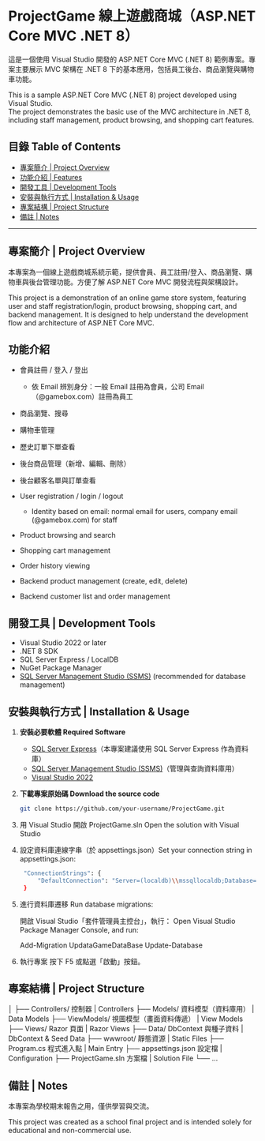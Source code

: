 # ProjectGame 線上遊戲商城（ASP.NET Core MVC .NET 8）

這是一個使用 Visual Studio 開發的 ASP.NET Core MVC (.NET 8) 範例專案。專案主要展示 MVC 架構在 .NET 8 下的基本應用，包括員工後台、商品瀏覽與購物車功能。

This is a sample ASP.NET Core MVC (.NET 8) project developed using Visual Studio.  
The project demonstrates the basic use of the MVC architecture in .NET 8, including staff management, product browsing, and shopping cart features.


## 目錄 Table of Contents

- [專案簡介 | Project Overview](#專案簡介--project-overview)
- [功能介紹 | Features](#功能介紹--features)
- [開發工具 | Development Tools](#開發工具--development-tools)
- [安裝與執行方式 | Installation & Usage](#安裝與執行方式--installation--usage)
- [專案結構 | Project Structure](#專案結構--project-structure)
- [備註 | Notes](#備註--notes)


---


## 專案簡介 | Project Overview


本專案為一個線上遊戲商城系統示範，提供會員、員工註冊/登入、商品瀏覽、購物車與後台管理功能。方便了解 ASP.NET Core MVC 開發流程與架構設計。

This project is a demonstration of an online game store system, featuring user and staff registration/login, product browsing, shopping cart, and backend management. It is designed to help understand the development flow and architecture of ASP.NET Core MVC.


## 功能介紹

- 會員註冊 / 登入 / 登出
  - 依 Email 辨別身分：一般 Email 註冊為會員，公司 Email（@gamebox.com）註冊為員工
- 商品瀏覽、搜尋
- 購物車管理
- 歷史訂單下單查看
- 後台商品管理（新增、編輯、刪除）
- 後台顧客名單與訂單查看

- User registration / login / logout
  - Identity based on email: normal email for users, company email (@gamebox.com) for staff
- Product browsing and search
- Shopping cart management
- Order history viewing
- Backend product management (create, edit, delete)
- Backend customer list and order management


## 開發工具 | Development Tools

- Visual Studio 2022 or later
- .NET 8 SDK
- SQL Server Express / LocalDB
- NuGet Package Manager
- [SQL Server Management Studio (SSMS)](https://aka.ms/ssms) (recommended for database management)


## 安裝與執行方式 | Installation & Usage

1. **安裝必要軟體 Required Software**
   - [SQL Server Express](https://www.microsoft.com/en-us/sql-server/sql-server-downloads)（本專案建議使用 SQL Server Express 作為資料庫）
   - [SQL Server Management Studio (SSMS)](https://aka.ms/ssms)（管理與查詢資料庫用）
   - [Visual Studio 2022](https://visualstudio.microsoft.com/downloads/)

2. **下載專案原始碼 Download the source code**
   ```bash
   git clone https://github.com/your-username/ProjectGame.git

3. 用 Visual Studio 開啟 ProjectGame.sln Open the solution with Visual Studio

4. 設定資料庫連線字串（於 appsettings.json）Set your connection string in appsettings.json:
   ```bash
    "ConnectionStrings": {
        "DefaultConnection": "Server=(localdb)\\mssqllocaldb;Database=MyAspNetCoreMvcDb;Trusted_Connection=True;"
    }

5. 進行資料庫遷移 Run database migrations:

    開啟 Visual Studio「套件管理員主控台」，執行：
    Open Visual Studio Package Manager Console, and run:

    Add-Migration UpdataGameDataBase
    Update-Database

6. 執行專案
    按下 F5 或點選「啟動」按鈕。


## 專案結構 | Project Structure

│
├── Controllers/        控制器 | Controllers
├── Models/             資料模型（資料庫用） | Data Models
├── ViewModels/         視圖模型（畫面資料傳遞） | View Models
├── Views/              Razor 頁面 | Razor Views
├── Data/               DbContext 與種子資料 | DbContext & Seed Data
├── wwwroot/            靜態資源 | Static Files
├── Program.cs          程式進入點 | Main Entry
├── appsettings.json    設定檔 | Configuration
├── ProjectGame.sln     方案檔 | Solution File
└── ...


## 備註 | Notes

本專案為學校期末報告之用，僅供學習與交流。

This project was created as a school final project and is intended solely for educational and non-commercial use.
